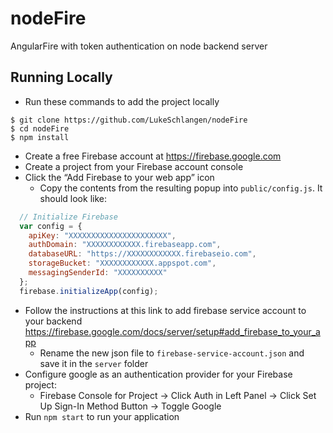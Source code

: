 # nodeFire
AngularFire with token authentication on node backend server

## Running Locally
* Run these commands to add the project locally
```shell
$ git clone https://github.com/LukeSchlangen/nodeFire
$ cd nodeFire
$ npm install
```
* Create a free Firebase account at https://firebase.google.com
* Create a project from your Firebase account console
* Click the “Add Firebase to your web app” icon
  * Copy the contents from the resulting popup into `public/config.js`. It should look like:
```javascript
  // Initialize Firebase
  var config = {
    apiKey: "XXXXXXXXXXXXXXXXXXXXXX",
    authDomain: "XXXXXXXXXXXX.firebaseapp.com",
    databaseURL: "https://XXXXXXXXXXXX.firebaseio.com",
    storageBucket: "XXXXXXXXXXXX.appspot.com",
    messagingSenderId: "XXXXXXXXXX"
  };
  firebase.initializeApp(config);
```
* Follow the instructions at this link to add firebase service account to your backend https://firebase.google.com/docs/server/setup#add_firebase_to_your_app
  * Rename the new json file to `firebase-service-account.json` and save it in the `server` folder
* Configure google as an authentication provider for your Firebase project:
  * Firebase Console for Project -> Click Auth in Left Panel -> Click Set Up Sign-In Method Button -> Toggle Google
* Run `npm start` to run your application
